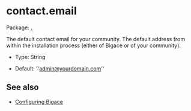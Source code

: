 # contact.email

Package: **[.](.)**

The default contact email for your community. The default address from within the installation process (either of Bigace or of your community).


*  Type: String

*  Default: ''admin@yourdomain.com''

## See also


*  [Configuring Bigace](manual/configurations)


